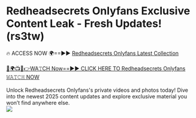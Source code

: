 # Redheadsecrets Onlyfans Exclusive Content Leak - Fresh Updates! (rs3tw)

🔥 ACCESS NOW 🌍==►► <a href="https://tinyurl.com/kvy9nzfs" rel="nofollow">Redheadsecrets Onlyfans Latest Collection</a>
<br><br>
[🔴🌍📺📱👉WA𝚃CH Now==►► CLICK HERE TO Redheadsecrets Onlyfans 𝚆𝙰𝚃𝙲𝙷 NOW](https://tinyurl.com/kvy9nzfs)
<br><br>
Unlock Redheadsecrets Onlyfans's private videos and photos today! Dive into the newest 2025 content updates and explore exclusive material you won’t find anywhere else.
<br>
<a href="https://tinyurl.com/kvy9nzfs" rel="nofollow" data-target="animated-image.originalLink"><img src="https://camo.githubusercontent.com/8a4f000d20f83aca3bf7ec5f350d767afa0574a8a352519fd8cfa583a6f93a33/68747470733a2f2f692e696d6775722e636f6d2f644a486b345a712e676966" data-canonical-src="https://i.imgur.com/dJHk4Zq.gif" style="max-width: 100%; display: inline-block;" data-target="animated-image.originalImage"></a>
<br>
